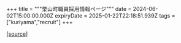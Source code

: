 +++
title = """栗山町職員採用情報ページ"""
date = 2024-06-02T15:00:00.000Z
expiryDate = 2025-01-22T22:18:51.939Z
tags = ["kuriyama","recruit"]
+++


[[source]](https://www.town.kuriyama.hokkaido.jp/site/saiyou/)

